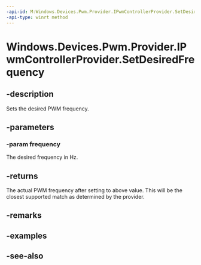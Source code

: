 ----api-id: M:Windows.Devices.Pwm.Provider.IPwmControllerProvider.SetDesiredFrequency(System.Double)
-api-type: winrt method
---<!-- Method syntaxpublic double SetDesiredFrequency(System.Double frequency)--># Windows.Devices.Pwm.Provider.IPwmControllerProvider.SetDesiredFrequency## -descriptionSets the desired PWM frequency.## -parameters### -param frequencyThe desired frequency in Hz.## -returnsThe actual PWM frequency after setting to above value. This will be the closest supported match as determined by the provider.## -remarks## -examples## -see-also
